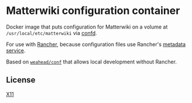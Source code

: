 # Matterwiki configuration container

Docker image that puts configuration for Matterwiki on a volume at
`/usr/local/etc/matterwiki` via [confd](https://github.com/kelseyhightower/confd).

For use with [Rancher](http://rancher.com/), because configuration files use
Rancher's [metadata service](http://docs.rancher.com/rancher/rancher-services/metadata-service/).

Based on [`weahead/conf`](https://github.com/weahead/docker-conf) that allows
local development without Rancher.


## License

[X11](LICENSE)
